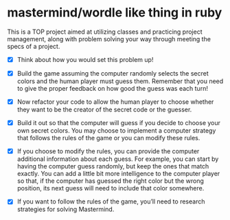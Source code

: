 # mastermind/wordle like thing in ruby
This is a TOP project aimed at utilizing classes and practicing project management, along with problem solving your way through meeting the specs of a project.



- [x] Think about how you would set this problem up!
- [x] Build the game assuming the computer randomly selects
  the secret colors and the human player must guess them.
  Remember that you need to give the proper feedback on how
  good the guess was each turn!
- [x] Now refactor your code to allow the human player to
  choose whether they want to be the creator of the secret
  code or the guesser.
- [x] Build it out so that the computer will guess if you
  decide to choose your own secret colors. You may choose to
  implement a computer strategy that follows the rules of
  the game or you can modify these rules.
- [x] If you choose to modify the rules, you can provide the
  computer additional information about each guess. For
  example, you can start by having the computer guess
  randomly, but keep the ones that match exactly. You can
  add a little bit more intelligence to the computer player
  so that, if the computer has guessed the right color but
  the wrong position, its next guess will need to include
  that color somewhere.
- [x] If you want to follow the rules of the game, you’ll
  need to research strategies for solving Mastermind.


